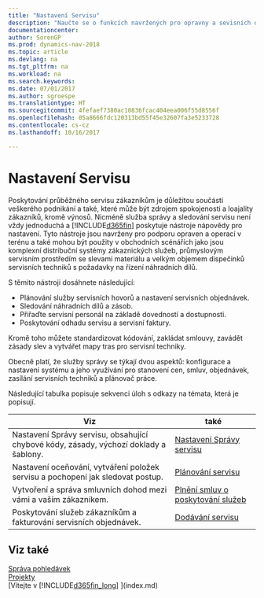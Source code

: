 ```yaml
---
title: "Nastavení Servisu"
description: "Naučte se o funkcích navržených pro opravny a sevisních operací v terénu."
documentationcenter: 
author: SorenGP
ms.prod: dynamics-nav-2018
ms.topic: article
ms.devlang: na
ms.tgt_pltfrm: na
ms.workload: na
ms.search.keywords: 
ms.date: 07/01/2017
ms.author: sgroespe
ms.translationtype: HT
ms.sourcegitcommit: 4fefaef7380ac10836fcac404eea006f55d8556f
ms.openlocfilehash: 05a8666fdc120313bd55f45e32607fa3e5233728
ms.contentlocale: cs-cz
ms.lasthandoff: 10/16/2017

---
```

# <a name="service-management"></a>Nastavení Servisu
Poskytování průběžného servisu zákazníkům je důležitou součástí veškerého podnikání a také, které může být zdrojem spokojenosti a loajality zákazníků, kromě výnosů. Nicméně služba správy a sledování servisu není vždy jednoduchá a [!INCLUDE[d365fin](includes/d365fin_md.md)] poskytuje nástroje nápovědy pro nastavení. Tyto nástroje jsou navrženy pro podporu opraven a operací v terénu a také mohou být použity v obchodních scénářích jako jsou komplexní distribuční systémy zákaznických služeb, průmyslovým servisním prostředím se slevami materiálu a velkým objemem dispečinků servisních techniků s požadavky na řízení náhradních dílů.  

 S těmito nástroji dosáhnete následující:  

* Plánování služby servisních hovorů a nastavení servisních objednávek.  
* Sledování náhradních dílů a zásob.  
* Přiřaďte servisní personál na základě dovedností a dostupnosti.  
* Poskytování odhadu servisu a servisní faktury.  

Kromě toho můžete standardizovat kódování, zakládat smlouvy, zavádět zásady slev a vytvářet mapy tras pro servisní techniky.  

Obecně platí, že služby správy se týkají dvou aspektů: konfigurace a nastavení systému a jeho využívání pro stanovení cen, smluv, objednávek, zasílání servisních techniků a plánovač práce.  

Následující tabulka popisuje sekvenci úloh s odkazy na témata, která je popisují.   

|**Viz**|**také**|  
|------------|-------------|  
|Nastavení Správy servisu, obsahující chybové kódy, zásady, výchozí doklady a šablony.|[Nastavení Správy servisu](service-setup-service.md)|  
|Nastavení oceňování, vytváření  položek servisu a pochopení jak sledovat postup. |[Plánování servisu](service-plan-service.md)|  
|Vytvoření a správa smluvních dohod mezi vámi a vaším zákazníkem.|[Plnění smluv o poskytování služeb](service-fulfill-service-contracts.md)|  
|Poskytování služeb zákazníkům a fakturování servisních objednávek.|[Dodávání servisu](service-deliver-service.md)|  

## <a name="see-also"></a>Viz také  
[Správa pohledávek](receivables-manage-receivables.md)   
[Projekty](projects-how-create-jobs.md)   
[Vítejte v [!INCLUDE[d365fin_long](includes/d365fin_long_md.md)] ](index.md)

